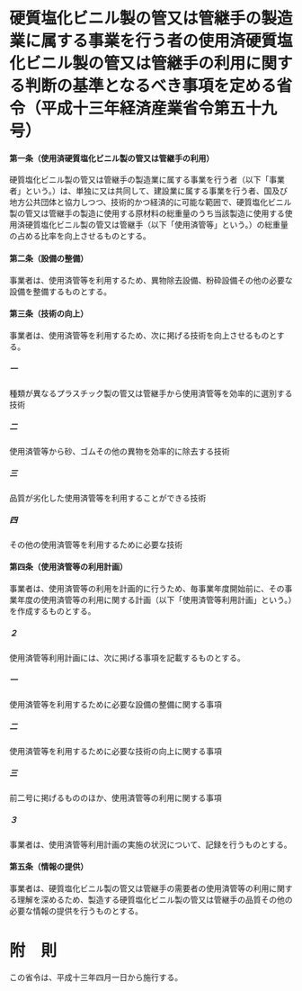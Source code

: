 # 硬質塩化ビニル製の管又は管継手の製造業に属する事業を行う者の使用済硬質塩化ビニル製の管又は管継手の利用に関する判断の基準となるべき事項を定める省令（平成十三年経済産業省令第五十九号）
#### 第一条（使用済硬質塩化ビニル製の管又は管継手の利用）
硬質塩化ビニル製の管又は管継手の製造業に属する事業を行う者（以下「事業者」という。）は、単独に又は共同して、建設業に属する事業を行う者、国及び地方公共団体と協力しつつ、技術的かつ経済的に可能な範囲で、硬質塩化ビニル製の管又は管継手の製造に使用する原材料の総重量のうち当該製造に使用する使用済硬質塩化ビニル製の管又は管継手（以下「使用済管等」という。）の総重量の占める比率を向上させるものとする。
#### 第二条（設備の整備）
事業者は、使用済管等を利用するため、異物除去設備、粉砕設備その他の必要な設備を整備するものとする。
#### 第三条（技術の向上）
事業者は、使用済管等を利用するため、次に掲げる技術を向上させるものとする。
##### 一
種類が異なるプラスチック製の管又は管継手から使用済管等を効率的に選別する技術
##### 二
使用済管等から砂、ゴムその他の異物を効率的に除去する技術
##### 三
品質が劣化した使用済管等を利用することができる技術
##### 四
その他の使用済管等を利用するために必要な技術
#### 第四条（使用済管等の利用計画）
事業者は、使用済管等の利用を計画的に行うため、毎事業年度開始前に、その事業年度の使用済管等の利用に関する計画（以下「使用済管等利用計画」という。）を作成するものとする。
##### ２
使用済管等利用計画には、次に掲げる事項を記載するものとする。
##### 一
使用済管等を利用するために必要な設備の整備に関する事項
##### 二
使用済管等を利用するために必要な技術の向上に関する事項
##### 三
前二号に掲げるもののほか、使用済管等の利用に関する事項
##### ３
事業者は、使用済管等利用計画の実施の状況について、記録を行うものとする。
#### 第五条（情報の提供）
事業者は、硬質塩化ビニル製の管又は管継手の需要者の使用済管等の利用に関する理解を深めるため、製造する硬質塩化ビニル製の管又は管継手の品質その他の必要な情報の提供を行うものとする。
# 附　則
この省令は、平成十三年四月一日から施行する。
